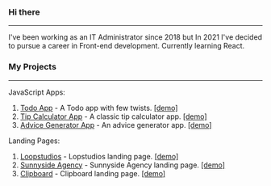 ### Hi there
<hr />

I've been working as an IT Administrator since 2018 but In 2021 I've decided to pursue a career in Front-end development. 
Currently learning React.

### My Projects
***

JavaScript Apps:

1. [Todo App](https://github.com/radoslawlagan/Todo-app) - A Todo app with few twists. [[demo]](https://radoslawlagan.github.io/Todo-app/)
2. [Tip Calculator App](https://github.com/radoslawlagan/Tip-calculator-app) - A classic tip calculator app. [[demo]](https://radoslawlagan.github.io/Tip-calculator-app/)
3. [Advice Generator App](https://github.com/radoslawlagan/Advice-generator-app) - An advice generator app. [[demo]](https://radoslawlagan.github.io/Advice-generator-app/)

Landing Pages:

1. [Loopstudios](https://github.com/radoslawlagan/Loopstudios-landing-page) - Lopstudios landing page. [[demo]](https://radoslawlagan.github.io/Loopstudios-landing-page/)
2. [Sunnyside Agency](https://github.com/radoslawlagan/Sunnyside-agency-landing-page) - Sunnyside Agency landing page. [[demo]](https://radoslawlagan.github.io/Sunnyside-agency-landing-page/)
3. [Clipboard](https://github.com/radoslawlagan/Clipboard-landing-page) - Clipboard landing page. [[demo]](https://radoslawlagan.github.io/Clipboard-landing-page/)
